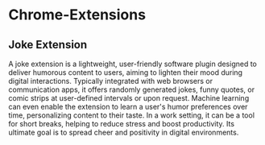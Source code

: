 # Chrome-Extensions

<h2>Joke Extension</h2>
A joke extension is a lightweight, user-friendly software plugin designed to deliver humorous content to users, aiming to lighten their mood during digital interactions. Typically integrated with web browsers or communication apps, it offers randomly generated jokes, funny quotes, or comic strips at user-defined intervals or upon request. Machine learning can even enable the extension to learn a user's humor preferences over time, personalizing content to their taste. In a work setting, it can be a tool for short breaks, helping to reduce stress and boost productivity. Its ultimate goal is to spread cheer and positivity in digital environments.
